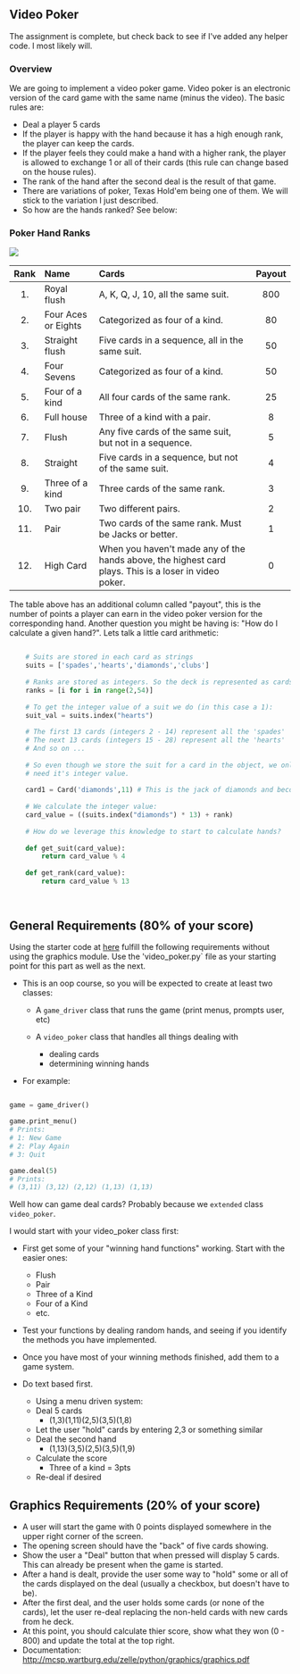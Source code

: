 ## Video Poker

The assignment is complete, but check back to see if I've added any helper code. I most likely will.

### Overview

We are going to implement a video poker game. Video poker is an electronic version of the card game with the same name (minus the video). The basic rules are:

- Deal a player 5 cards
- If the player is happy with the hand because it has a high enough rank, the player can keep the cards.
- If the player feels they could make a hand with a higher rank, the player is allowed to exchange 1 or all of their cards (this rule can change based on the house rules).
- The rank of the hand after the second deal is the result of that game.
- There are variations of poker, Texas Hold'em being one of them. We will stick to the variation I just described.
- So how are the hands ranked? See below:

### Poker Hand Ranks

![](http://www.learn-texas-holdem.com/images/poker-hand-picture.png)

| Rank | Name              | Cards                                          | Payout |
|:----:|:------------------|:-----------------------------------------------|:------:|
|1.   |Royal flush         | A, K, Q, J, 10, all the same suit.             | 800 |
|2.   |Four Aces or Eights | Categorized as four of a kind.                 | 80 |
|3.   |Straight flush      | Five cards in a sequence, all in the same suit.| 50 |
|4.   |Four Sevens         | Categorized as four of a kind.       | 50 |
|5.   |Four of a kind      | All four cards of the same rank.     | 25 |
|6.   |Full house          | Three of a kind with a pair.         | 8 |
|7.   |Flush               | Any five cards of the same suit, but not in a sequence.| 5|
|8.   |Straight            | Five cards in a sequence, but not of the same suit. | 4 |
|9.   |Three of a kind     | Three cards of the same rank.        | 3 |
|10.  |Two pair            | Two different pairs.                 | 2 |
|11.  |Pair                | Two cards of the same rank. Must be Jacks or better. | 1 |
|12.  |High Card           | When you haven't made any of the hands above, the highest card plays. This is a loser in video poker. | 0 |

The table above has an additional column called "payout", this is the number of points a player can earn in the video poker version for the corresponding hand. Another question you might be having is: "How do I calculate a given hand?". Lets talk a little card arithmetic:

```python

	# Suits are stored in each card as strings
	suits = ['spades','hearts','diamonds','clubs'] 
	
	# Ranks are stored as integers. So the deck is represented as cards from 2 ... 53.
	ranks = [i for i in range(2,54)]
	
	# To get the integer value of a suit we do (in this case a 1):
	suit_val = suits.index("hearts")
	
	# The first 13 cards (integers 2 - 14) represent all the 'spades'
	# The next 13 cards (integers 15 - 28) represent all the 'hearts'
	# And so on ...
	
	# So even though we store the suit for a card in the object, we only 
	# need it's integer value. 
	
	card1 = Card('diamonds',11) # This is the jack of diamonds and becomes card (2,11) or (37).
	
	# We calculate the integer value:
	card_value = ((suits.index("diamonds") * 13) + rank)
	
	# How do we leverage this knowledge to start to calculate hands?
	
	def get_suit(card_value):
		return card_value % 4
		
	def get_rank(card_value):
		return card_value % 13
		
	
```


## General Requirements (80% of your score)

Using the starter code at [here](https://github.com/rugbyprof/2143-ObjectOrientedProgramming/tree/master/card_game/graphics_game) fulfill the following requirements without using the graphics module. Use the 'video_poker.py` file as your starting point for this part as well as the next.

- This is an oop course, so you will be expected to create at least two classes:
    - A `game_driver` class that runs the game (print menus, prompts user, etc)

    - A `video_poker` class that handles all things dealing with 
        - dealing cards 
        - determining winning hands
        
- For example:

```python

game = game_driver()

game.print_menu()
# Prints:
# 1: New Game
# 2: Play Again
# 3: Quit

game.deal(5)
# Prints:
# (3,11) (3,12) (2,12) (1,13) (1,13)

```

Well how can game deal cards? Probably because we `extended` class `video_poker`.

I would start with your video_poker class first:
   
- First get some of your "winning hand functions" working. Start with the easier ones:
    - Flush 
    - Pair
    - Three of a Kind
    - Four of a Kind
    - etc. 

- Test your functions by dealing random hands, and seeing if you identify the methods you have implemented.
- Once you have most of your winning methods finished, add them to a game system. 
- Do text based first.
	- Using  a menu driven system:
	- Deal 5 cards
		- (1,3)(1,11)(2,5)(3,5)(1,8)
	- Let the user "hold" cards by entering 2,3 or something similar
	- Deal the second hand
		- (1,13)(3,5)(2,5)(3,5)(1,9)
	- Calculate the score
	    - Three of a kind = 3pts
	- Re-deal if desired

## Graphics Requirements (20% of your score)
- A user will start the game with 0 points displayed somewhere in the upper right corner of the screen.
- The opening screen should have the "back" of five cards showing.
- Show the user a "Deal" button that when pressed will display 5 cards. This can already be present when the game is started. 
- After a hand is dealt, provide the user some way to "hold" some or all of the cards displayed on the deal (usually a checkbox, but doesn't have to be). 
- After the first deal, and the user holds some cards (or none of the cards), let the user re-deal replacing the non-held cards with new cards from he deck. 
- At this point, you should calculate thier score, show what they won (0 - 800) and update the total at the top right. 
- Documentation: http://mcsp.wartburg.edu/zelle/python/graphics/graphics.pdf


